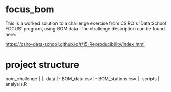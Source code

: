 # focus_bom

This is a worked solution to a challenge exercise from CSIRO's 'Data School FOCUS' program, 
using BOM data. The challenge description can be found here:

https://csiro-data-school.github.io/r/15-Reproducibility/index.html

# project structure

bom_challenge
      |
      |- data
           |- BOM_data.csv
           |- BOM_stations.csv 
      |- scripts
           |- analysis.R


